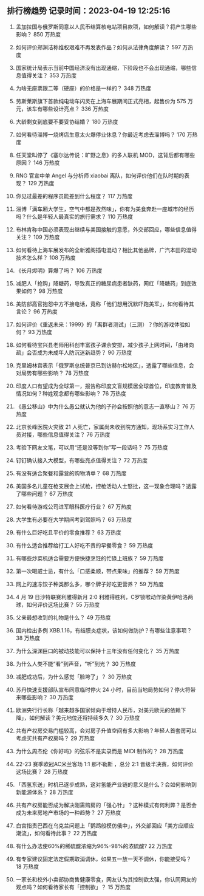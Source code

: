 
## 排行榜趋势 记录时间：2023-04-19 12:25:16
  
  1. 孟加拉国与俄罗斯同意以人民币结算核电站项目款项，如何解读？将产生哪些影响？ 850 万热度
    
  2. 如何评价郑渊洁称维权艰难不再发表作品？如何从法律角度解读？ 597 万热度
    
  3. 国家统计局表示当前中国经济没有出现通缩，下阶段也不会出现通缩，哪些信息值得关注？ 353 万热度
    
  4. 为啥无座票跟二等（硬座）的价格是一样的？ 348 万热度
    
  5. 劳斯莱斯旗下首款纯电动车闪灵在上海车展期间正式亮相，起售价为 575 万元，该车有哪些设计亮点？ 336 万热度
    
  6. 大龄剩女到底要不要妥协结婚？ 180 万热度
    
  7. 如何看待淄博一烧烤店生意太火爆停业休息？你最近考虑去淄博吗？ 170 万热度
    
  8. 任天堂叫停了《塞尔达传说：旷野之息》的多人联机 MOD，这背后都有哪些原因？ 146 万热度
    
  9. RNG 官宣中单 Angel 与分析师 xiaobai 离队，如何评价他们在队时期的表现？ 129 万热度
    
  10. 你见过最差的程序员能差到什么程度？ 117 万热度
    
  11. 淄博「满车厢大学生，空气中都是孜然味」，你有为美食奔赴一座城市的经历吗？什么是年轻人最真实的旅行需求？ 110 万热度
    
  12. 布林肯称中国必须表现出继续与美国接触的意愿，外交部回应，哪些信息值得关注？ 109 万热度
    
  13. 如何看待上海车展发布的全新雅阁插电混动？相比其他品牌，广汽本田的混动技术怎么样？ 108 万热度
    
  14. 《长月烬明》算爆了吗？ 106 万热度
    
  15. 减肥人「抢购」降糖药，导致真正的糖尿病患者缺药，网红「降糖药」到底效果如何？ 98 万热度
    
  16. 美防部高官抱怨中方不接电话，竟称「他们想用沉默吓跑美军」，如何看待其言论？ 96 万热度
    
  17. 如何评价《重返未来：1999》的「离群者测试」（三测）？你的游戏体验如何？ 93 万热度
    
  18. 如何看待宝兴县老师用科创丰富孩子课余安排，减少孩子上网时间，「由堵向疏」会否成为未成年人防沉迷新趋势？ 90 万热度
    
  19. 克里姆林宫表示「俄罗斯总统普京已到访赫尔松地区」，透露了哪些信息，会对局势有哪些影响？ 78 万热度
    
  20. 印度人口有望成为全球第一，报告称印度文盲规模居全球首位，印度教育普及情况如何？种姓观念都有哪些影响？ 76 万热度
    
  21. 《愚公移山》中为什么愚公就认为他的子孙会按照他的意志一直移山？ 76 万热度
    
  22. 北京长峰医院火灾致 21 人死亡，家属尚未收到院方通知，现场系实习工作人员对接，哪些信息值得关注？ 76 万热度
    
  23. 考验下网友文笔，可以用“还是没等到你”写一段话吗？ 75 万热度
    
  24. 钉钉确认接入大模型，有哪些亮点值得关注？ 72 万热度
    
  25. 有没有适合聚餐和露营的购物清单？ 68 万热度
    
  26. 美国多名儿童在枪支展会上试枪，控枪活动人士怒批，这一现象合理吗？透露了哪些问题？ 67 万热度
    
  27. 如何看待游戏公司进军眼科医疗行业？ 67 万热度
    
  28. 大学生有必要在大学期间考到驾照吗？ 63 万热度
    
  29. 有什么巨好吃且平价的零食推荐？ 63 万热度
    
  30. 有什么适合推荐给打工人好吃不贵的早餐零食？ 59 万热度
    
  31. 有哪些炒菜机适合需要方便快捷烹饪的忙碌上班族？ 59 万热度
    
  32. 第一次喝威士忌，有什么「口感柔顺，带点果味」的推荐？ 59 万热度
    
  33. 网上的速冻饺子种类那么多，哪个牌子好吃更营养？ 59 万热度
    
  34. 4 月 19 日沙特联赛利雅得新月 2:0 利雅得胜利，C罗锁喉动作染黄伊哈洛两球，如何评价这场比赛？ 55 万热度
    
  35. 父亲最想收到的礼物是什么？ 49 万热度
    
  36. 国内检出多例 XBB.1.16，有结膜炎症状，该如何做防护？有哪些注意事项？ 38 万热度
    
  37. 为什么深渊巨口的被动技能可以保持十三年没有任何变化？ 35 万热度
    
  38. 为什么人类不能“看”到声音，“听”到光？ 30 万热度
    
  39. 减肥成功后，为什么感觉「脸垮了」？ 30 万热度
    
  40. 苏丹快速支援部队宣布同意临时停火 24 小时，目前当地局势如何？停火将带来哪些影响？ 30 万热度
    
  41. 欧洲央行行长称「越来越多国家倾向于增持人民币，对美元欧元的依赖下降」，如何解读？美元地位还将持续多久？ 30 万热度
    
  42. 共有产权房交易门槛较高，会对房子升值空间有多大影响？年轻人首套房可以考虑买共有产权房吗？ 29 万热度
    
  43. 为什么周杰伦《你好吗》的弦乐不是实录而是 MIDI 制作的？ 28 万热度
    
  44. 22-23 赛季欧冠AC米兰客场 1:1 那不勒斯 ，总分 2:1 晋级半决赛，如何评价这场比赛？ 28 万热度
    
  45. 「西氢东送」时机已逐步成熟，这对氢能产业链的意义是什么？会如何影响到新能源体系？ 28 万热度
    
  46. 共有产权房能否成为解决刚需购房的「强心针」？这种模式有何利弊？是否会成为未来房地产市场的一种趋势？ 27 万热度
    
  47. 白宫指责巴西在乌克兰问题上「鹦鹉般模仿俄中」，外交部回应「美方应顺应潮流」，如何看待此事？ 22 万热度
    
  48. 有什么办法使60%的稀硫酸浓缩为96%-98%的浓硫酸? 22 万热度
    
  49. 有专家建议固定法定假期取消调休，如果五一放一天不调休，你能接受吗？ 18 万热度
    
  50. 一家长和校外小卖部协商售健康零食，网友认为其控制欲太强，你认同网友的观点吗？如何看待家长有「控制欲」？ 15 万热度
    